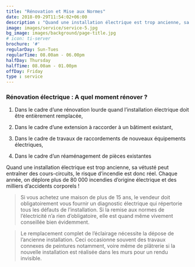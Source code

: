 ```yaml
---
title: "Rénovation et Mise aux Normes"
date: 2018-09-29T11:54:02+06:00
description : "Quand une installation électrique est trop ancienne, sa vétusté peut entraîner des cours-circuits, le risque d’incendie est donc réel. Chaque année, on déplore plus de 80 000 incendies d’origine électrique et des milliers d’accidents corporels !"
image: images/service/service-5.jpg
bg_image: images/background/page-title.jpg
# icon: ti-server
brochure: '#'
regularDay: Sun-Tues
regularTime: 08.00am - 06.00pm
halfDay: Thursday
halfTime: 08.00am - 01.00pm
offDay: Friday
type : service
---
```


### Rénovation électrique : A quel moment rénover ?


1. Dans le cadre d’une rénovation lourde quand l’installation électrique doit être entièrement remplacée,

2. Dans le cadre d’une extension à raccorder à un bâtiment existant,

3. Dans le cadre de travaux de raccordements de nouveaux équipements électriques,

4. Dans le cadre d’un réaménagement de pièces existantes



Quand une installation électrique est trop ancienne, sa vétusté peut entraîner des cours-circuits, le risque d’incendie est donc réel. Chaque année, on déplore plus de 80 000 incendies d’origine électrique et des milliers d’accidents corporels !

> Si vous achetez une maison de plus de 15 ans, le vendeur doit obligatoirement vous fournir un diagnostic électrique qui répertorie tous les défauts de l’installation. Si la remise aux normes de l’électricité n’a rien d’obligatoire, elle est quand même vivement conseillée bien évidemment.

> Le remplacement complet de l’éclairage nécessite la dépose de l’ancienne installation. Ceci occasionne souvent des travaux connexes de peintures notamment, voire même de plâtrerie si la nouvelle installation est réalisée dans les murs pour un rendu invisible.

